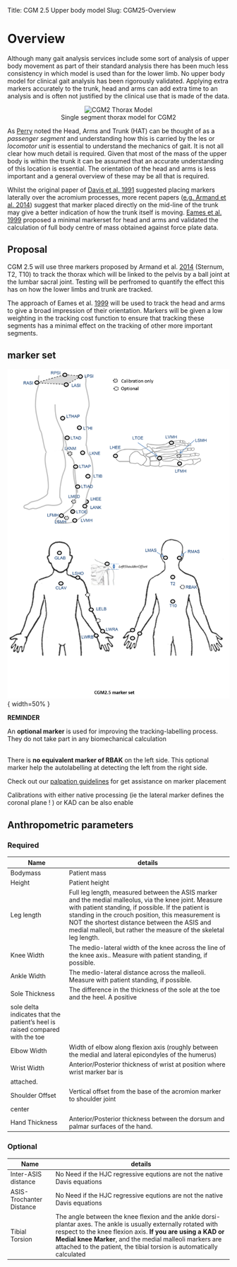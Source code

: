 Title: CGM 2.5 Upper body model
Slug: CGM25-Overview

# Overview
Although many gait analysis services include some sort of analysis of upper body movement as part of their standard analysis there has been much less consistency in which model is used than for the lower limb. No upper body model for clinical gait analysis has been rigorously validated. Applying extra markers accurately to the trunk, head and arms can add extra time to an analysis and is often not justified by the clinical use that is made of the data.

<figure align="middle" >
  <img src="..\images\CGM2\CGM25Thorax.png" alt="CGM2 Thorax Model" width="400">
  <figcaption>Single segment thorax model for CGM2 </figcaption>
</figure>
<p></p>

As [Perry](https://books.google.co.uk/books?id=DICTQAAACAAJ&source=gbs_book_other_versions) noted the Head, Arms and Trunk (HAT) can be thought of as a <em>passenger segment</em> and understanding how this is carried by the les or <em>locomotor unit</em> is essential to understand the mechanics of gait. It is not all clear how much detail is required. Given that most of the mass of the upper body is within the trunk it can be assumed that an accurate understanding of this location is essential. The orientation of the head and arms is less important and a general overview of these may be all that is required.

Whilst the original paper of [Davis et al. 1991](http://dx.doi.org/10.1016/0167-9457%2891%2990046-Z) suggested placing markers laterally over the acromium processes, more recent papers ([e.g. Armand et al. 2014]( http://dx.doi.org/10.1016/j.gaitpost.2013.06.016)) suggest that marker placed directly on the mid-line of the trunk may give a better indication of how the trunk itself is moving. [Eames et al. 1999](http://dx.doi.org/10.1016/S0167-9457%2899%2900022-6) proposed a minimal markerset for head and arms and validated the calculation of full body centre of mass obtained against force plate data.

## Proposal
CGM 2.5 will use three markers proposed by Armand et al. [2014]( http://dx.doi.org/10.1016/j.gaitpost.2013.06.016) (Sternum, T2, T10) to track the thorax which will be linked to the pelvis by a ball joint at the lumbar sacral joint. Testing will be perfromed to quantify the effect this has on how the lower limbs and trunk are tracked.

The approach of Eames et al. [1999](http://dx.doi.org/10.1016/S0167-9457%2899%2900022-6) will be used to track the head and arms to give a broad impression of their orientation. Markers will be given a low weighting in the tracking cost function to ensure that tracking these segments has a minimal effect on the tracking of other more important segments.



## marker set

![cgm25ms](/images/CGM2/CGM25_markerset.png){ width=50% }

<div class="alert alert-dismissible alert-info">
<b>REMINDER</b>
<br>
<p> An <b> optional marker</b> is used for improving the tracking-labelling process. They do not take part in any biomechanical calculation </p>
<br>
There is <b> no equivalent marker of RBAK</b>  on the left side. This optional marker help the autolabelling at detecting the left from the right side.
</div>

Check out our [palpation guidelines](Palpation.html) for get assistance on marker placement

Calibrations with either native processing (ie the lateral marker defines the coronal plane ! ) or KAD can be also enable

## Anthropometric parameters

### Required

|Name | details |
|------|---------|
|Bodymass|Patient mass |
|Height| Patient height |
|Leg length|Full leg length, measured between the ASIS marker and the medial malleolus, via the knee joint.  Measure with patient standing, if possible. If the patient is standing in the crouch position, this measurement is NOT the shortest distance between the ASIS and medial malleoli, but rather the measure of the skeletal leg length.|
|Knee Width|The medio-lateral width of the knee across the line of the knee axis.. Measure with patient standing, if possible. |
|Ankle Width|The medio-lateral distance across the malleoli. Measure with patient standing, if possible. |
|Sole Thickness|The difference in the thickness of the sole at the toe and the heel. A positive
sole delta indicates that the patient’s heel is raised compared with the toe |
|Elbow Width|Width of elbow along flexion axis (roughly between the medial and lateral epicondyles of the humerus) |
|Wrist Width|Anterior/Posterior thickness of wrist at position where wrist marker bar is
attached. |
|Shoulder Offset|Vertical offset from the base of the acromion marker to shoulder joint
center |
|Hand Thickness|Anterior/Posterior thickness between the dorsum and palmar surfaces of the hand. |


### Optional

|Name | details |
|------|---------|
|Inter-ASIS distance| No Need if the HJC regressive equtions are not the native Davis equations  |
|ASIS-Trochanter Distance| No Need if the HJC regressive equtions are not the native Davis equations |
|Tibial Torsion| The angle between the knee flexion and the ankle dorsi-plantar axes. The ankle is usually externally rotated with respect to the knee flexion axis. **If you are using a KAD or Medial knee Marker**, and the medial malleoli markers are attached to the patient, the tibial torsion is  automatically calculated|
